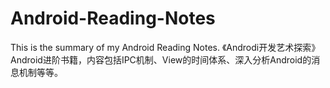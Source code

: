 # Android-Reading-Notes
This is the summary of my Android Reading Notes.
《Androdi开发艺术探索》Android进阶书籍，内容包括IPC机制、View的时间体系、深入分析Android的消息机制等等。
